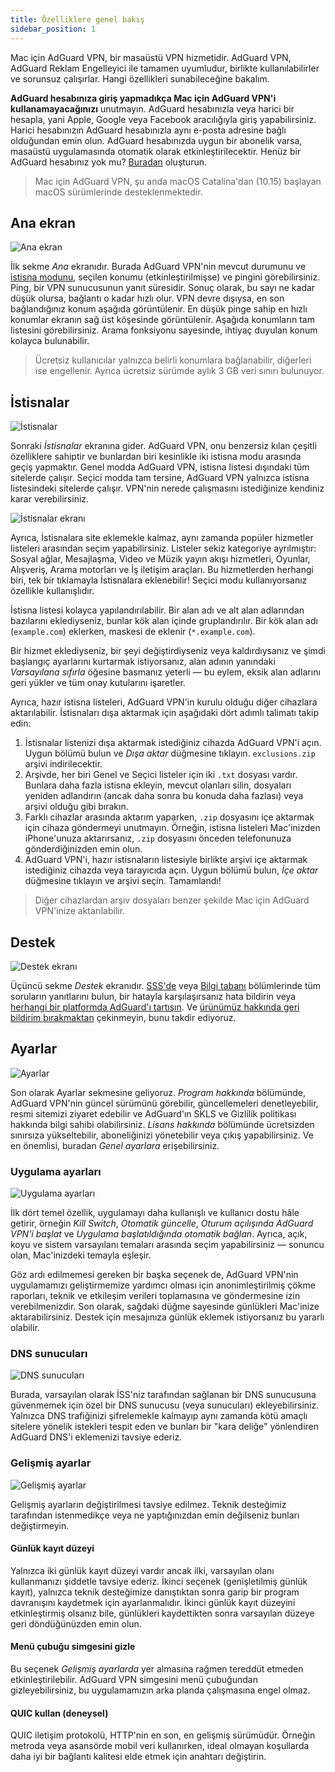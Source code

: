 ```yaml
---
title: Özelliklere genel bakış
sidebar_position: 1
---
```


Mac için AdGuard VPN, bir masaüstü VPN hizmetidir. AdGuard VPN, AdGuard Reklam Engelleyici ile tamamen uyumludur, birlikte kullanılabilirler ve sorunsuz çalışırlar. Hangi özellikleri sunabileceğine bakalım.

**AdGuard hesabınıza giriş yapmadıkça Mac için AdGuard VPN'i kullanamayacağınızı** unutmayın. AdGuard hesabınızla veya harici bir hesapla, yani Apple, Google veya Facebook aracılığıyla giriş yapabilirsiniz. Harici hesabınızın AdGuard hesabınızla aynı e-posta adresine bağlı olduğundan emin olun. AdGuard hesabınızda uygun bir abonelik varsa, masaüstü uygulamasında otomatik olarak etkinleştirilecektir. Henüz bir AdGuard hesabınız yok mu? [Buradan](https://auth.adguard.com/registration.html) oluşturun.

> Mac için AdGuard VPN, şu anda macOS Catalina'dan (10.15) başlayan macOS sürümlerinde desteklenmektedir.

## Ana ekran

![Ana ekran](https://cdn.adguardvpn.com/content/kb/vpn/mac/main_en.png)

İlk sekme *Ana* ekranıdır. Burada AdGuard VPN'nin mevcut durumunu ve [istisna modunu](#exclusions), seçilen konumu (etkinleştirilmişse) ve pingini görebilirsiniz. Ping, bir VPN sunucusunun yanıt süresidir. Sonuç olarak, bu sayı ne kadar düşük olursa, bağlantı o kadar hızlı olur. VPN devre dışıysa, en son bağlandığınız konum aşağıda görüntülenir. En düşük pinge sahip en hızlı konumlar ekranın sağ üst köşesinde görüntülenir. Aşağıda konumların tam listesini görebilirsiniz. Arama fonksiyonu sayesinde, ihtiyaç duyulan konum kolayca bulunabilir.

> Ücretsiz kullanıcılar yalnızca belirli konumlara bağlanabilir, diğerleri ise engellenir. Ayrıca ücretsiz sürümde aylık 3 GB veri sınırı bulunuyor.

## İstisnalar

![İstisnalar](https://cdn.adguardvpn.com/content/kb/vpn/mac/exclusions_en.png)

Sonraki *İstisnalar* ekranına gider. AdGuard VPN, onu benzersiz kılan çeşitli özelliklere sahiptir ve bunlardan biri kesinlikle iki istisna modu arasında geçiş yapmaktır. Genel modda AdGuard VPN, istisna listesi dışındaki tüm sitelerde çalışır. Seçici modda tam tersine, AdGuard VPN yalnızca istisna listesindeki sitelerde çalışır. VPN'nin nerede çalışmasını istediğinize kendiniz karar verebilirsiniz.

![İstisnalar ekranı](https://cdn.adguardvpn.com/content/kb/vpn/mac/services_en.png)

Ayrıca, İstisnalara site eklemekle kalmaz, aynı zamanda popüler hizmetler listeleri arasından seçim yapabilirsiniz. Listeler sekiz kategoriye ayrılmıştır: Sosyal ağlar, Mesajlaşma, Video ve Müzik yayın akışı hizmetleri, Oyunlar, Alışveriş, Arama motorları ve İş iletişim araçları. Bu hizmetlerden herhangi biri, tek bir tıklamayla İstisnalara eklenebilir! Seçici modu kullanıyorsanız özellikle kullanışlıdır.

İstisna listesi kolayca yapılandırılabilir. Bir alan adı ve alt alan adlarından bazılarını eklediyseniz, bunlar kök alan içinde gruplandırılır. Bir kök alan adı (`example.com`) eklerken, maskesi de eklenir (`*.example.com`).

Bir hizmet eklediyseniz, bir şeyi değiştirdiyseniz veya kaldırdıysanız ve şimdi başlangıç ayarlarını kurtarmak istiyorsanız, alan adının yanındaki *Varsayılana sıfırla* öğesine basmanız yeterli — bu eylem, eksik alan adlarını geri yükler ve tüm onay kutularını işaretler.

Ayrıca, hazır istisna listeleri, AdGuard VPN'in kurulu olduğu diğer cihazlara aktarılabilir. İstisnaları dışa aktarmak için aşağıdaki dört adımlı talimatı takip edin:

1. İstisnalar listenizi dışa aktarmak istediğiniz cihazda AdGuard VPN'i açın. Uygun bölümü bulun ve *Dışa aktar* düğmesine tıklayın. `exclusions.zip` arşivi indirilecektir.
2. Arşivde, her biri Genel ve Seçici listeler için iki `.txt` dosyası vardır. Bunlara daha fazla istisna ekleyin, mevcut olanları silin, dosyaları yeniden adlandırın (ancak daha sonra bu konuda daha fazlası) veya arşivi olduğu gibi bırakın.
3. Farklı cihazlar arasında aktarım yaparken, `.zip` dosyasını içe aktarmak için cihaza göndermeyi unutmayın. Örneğin, istisna listeleri Mac'inizden iPhone'unuza aktarırsanız, `.zip` dosyasını önceden telefonunuza gönderdiğinizden emin olun.
4. AdGuard VPN'i, hazır istisnaların listesiyle birlikte arşivi içe aktarmak istediğiniz cihazda veya tarayıcıda açın. Uygun bölümü bulun, *İçe aktar* düğmesine tıklayın ve arşivi seçin. Tamamlandı!

> Diğer cihazlardan arşiv dosyaları benzer şekilde Mac için AdGuard VPN'inize aktarılabilir.

## Destek

![Destek ekranı](https://cdn.adguardvpn.com/content/kb/vpn/mac/support_en.png)

Üçüncü sekme *Destek* ekranıdır. [SSS'de](https://adguard-vpn.com/welcome.html#faq) veya [Bilgi tabanı](/) bölümlerinde tüm soruların yanıtlarını bulun, bir hatayla karşılaşırsanız hata bildirin veya [herhangi bir platformda AdGuard'ı tartışın](https://adguard.com/discuss.html). Ve [ürünümüz hakkında geri bildirim bırakmaktan](https://surveys.adguard.com/vpn_mac/form.html) çekinmeyin, bunu takdir ediyoruz.

## Ayarlar

![Ayarlar](https://cdn.adguardvpn.com/content/kb/vpn/mac/settings_en.png)

Son olarak Ayarlar sekmesine geliyoruz. *Program hakkında* bölümünde, AdGuard VPN'nin güncel sürümünü görebilir, güncellemeleri denetleyebilir, resmi sitemizi ziyaret edebilir ve AdGuard'ın SKLS ve Gizlilik politikası hakkında bilgi sahibi olabilirsiniz. *Lisans hakkında* bölümünde ücretsizden sınırsıza yükseltebilir, aboneliğinizi yönetebilir veya çıkış yapabilirsiniz. Ve en önemlisi, buradan *Genel ayarlara* erişebilirsiniz.

### Uygulama ayarları

![Uygulama ayarları](https://cdn.adguardvpn.com/content/kb/vpn/mac/general-settings_en.png)

İlk dört temel özellik, uygulamayı daha kullanışlı ve kullanıcı dostu hâle getirir, örneğin *Kill Switch*, *Otomatik güncelle*, *Oturum açılışında AdGuard VPN'i başlat* ve *Uygulama başlatıldığında otomatik bağlan*. Ayrıca, açık, koyu ve sistem varsayılanı temaları arasında seçim yapabilirsiniz — sonuncu olan, Mac'inizdeki temayla eşleşir.

Göz ardı edilmemesi gereken bir başka seçenek de, AdGuard VPN'nin uygulamamızı geliştirmemize yardımcı olması için anonimleştirilmiş çökme raporları, teknik ve etkileşim verileri toplamasına ve göndermesine izin verebilmenizdir. Son olarak, sağdaki düğme sayesinde günlükleri Mac'inize aktarabilirsiniz. Destek için mesajınıza günlük eklemek istiyorsanız bu yararlı olabilir.

### DNS sunucuları

![DNS sunucuları](https://cdn.adguardvpn.com/content/kb/vpn/mac/dns_en.png)

Burada, varsayılan olarak İSS'niz tarafından sağlanan bir DNS sunucusuna güvenmemek için özel bir DNS sunucusu (veya sunucuları) ekleyebilirsiniz. Yalnızca DNS trafiğinizi şifrelemekle kalmayıp aynı zamanda kötü amaçlı sitelere yönelik istekleri tespit eden ve bunları bir "kara deliğe" yönlendiren AdGuard DNS'i eklemenizi tavsiye ederiz.

### Gelişmiş ayarlar

![Gelişmiş ayarlar](https://cdn.adguardvpn.com/content/kb/vpn/mac/advanced-settings_en.png)

Gelişmiş ayarların değiştirilmesi tavsiye edilmez. Teknik desteğimiz tarafından istenmedikçe veya ne yaptığınızdan emin değilseniz bunları değiştirmeyin.

#### Günlük kayıt düzeyi

Yalnızca iki günlük kayıt düzeyi vardır ancak ilki, varsayılan olanı kullanmanızı şiddetle tavsiye ederiz. İkinci seçenek (genişletilmiş günlük kayıt), yalnızca teknik desteğimize danıştıktan sonra garip bir program davranışını kaydetmek için ayarlanmalıdır. İkinci günlük kayıt düzeyini etkinleştirmiş olsanız bile, günlükleri kaydettikten sonra varsayılan düzeye geri döndüğünüzden emin olun.

#### Menü çubuğu simgesini gizle

Bu seçenek *Gelişmiş ayarlarda* yer almasına rağmen tereddüt etmeden etkinleştirilebilir. AdGuard VPN simgesini menü çubuğundan gizleyebilirsiniz, bu uygulamamızın arka planda çalışmasına engel olmaz.

#### QUIC kullan (deneysel)

QUIC iletişim protokolü, HTTP'nin en son, en gelişmiş sürümüdür. Örneğin metroda veya asansörde mobil veri kullanırken, ideal olmayan koşullarda daha iyi bir bağlantı kalitesi elde etmek için anahtarı değiştirin.
